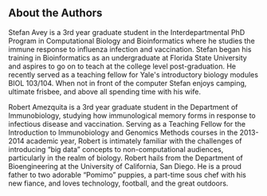 ## About the Authors
Stefan Avey is a 3rd year graduate student in the Interdepartmental PhD Program in Computational Biology and Bioinformatics where he studies the immune response to influenza infection and vaccination. Stefan began his training in Bioinformatics as an undergraduate at Florida State University and aspires to go on to teach at the college level post-graduation. He recently served as a teaching fellow for Yale's  introductory biology modules BIOL 103/104. When not in front of the computer Stefan enjoys camping, ultimate frisbee, and above all spending time with his wife.

Robert Amezquita is a 3rd year graduate student in the Department of Immunobiology, studying how immunological memory forms in response to infectious disease and vaccination. Serving as a Teaching Fellow for the Introduction to Immunobiology and Genomics Methods courses in the 2013-2014 academic year, Robert is intimately familiar with the challenges of introducing “big data” concepts to non-computational audiences, particularly in the realm of biology. Robert hails from the Department of Bioengineering at the University of California, San Diego. He is a proud father to two adorable “Pomimo” puppies, a part-time sous chef with his new fiance, and loves technology, football, and the great outdoors.

